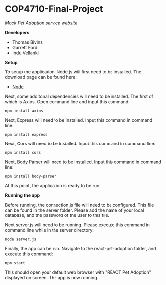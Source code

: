 # COP4710-Final-Project
*Mock Pet Adoption service website*

**Developers**
- Thomas Bivins
- Garrett Ford
- Indu Vellanki

**Setup**

To setup the application, Node.js will first need to be installed.
The download page can be found here:

* [Node](https://nodejs.org/en/download/)

Next, some additonal dependencies will need to be installed.
The first of which is Axios. Open command line and input this command:

```
npm install axios
```
Next, Express will need to be installed. Input this command in command line:

```
npm install express
```

Next, Cors will need to be installed. Input this command in command line:

```
npm install cors
```

Next, Body Parser will need to be installed. Input this command in command line:

```
npm install body-parser
```
At this point, the application is ready to be run.

**Running the app**

Before running, the connection.js file will need to be configured. This file can be found in the server folder.
Please add the name of your local database, and the password of the user to this file.

Next server.js will need to be running. Please execute this command in command line while in the server directory:

```
node server.js
```

Finally, the app can be run. Navigate to the react-pet-adoption folder, and execute this command:

```
npm start
```

This should open your default web browser with "REACT Pet Adoption" displayed on screen. The app is now running.
